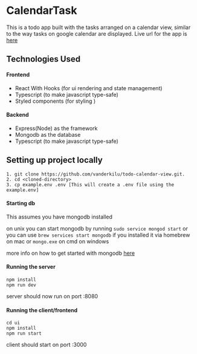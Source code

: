 # CalendarTask

This is a todo app built with the tasks arranged on a calendar view, similar to the way tasks on google calendar are displayed.
Live url for the app is [here](https://todo-calendar-view.netlify.app/)

## Technologies Used

#### Frontend

- React With Hooks (for ui rendering and state management)
- Typescript (to make javascript type-safe)
- Styled components (for styling )

#### Backend

- Express(Node) as the framework
- Mongodb as the database
- Typescript (to make javascript type-safe)

## Setting up project locally

```
1. git clone https://github.com/vanderkilu/todo-calendar-view.git.
2. cd <cloned-directory>
3. cp example.env .env [This will create a .env file using the example.env]
```

#### Starting db

This assumes you have mongodb installed

on unix you can start mongodb by running `sudo service mongod start`
or you can use `brew services start mongodb` if you installed it via homebrew on mac
or `mongo.exe` on cmd on windows

more info on how to get started with mongodb [here](https://docs.mongodb.com/manual/installation/)

#### Running the server

```
npm install
npm run dev
```

server should now run on port :8080

#### Running the client/frontend

```
cd ui
npm install
npm run start
```

client should start on port :3000
